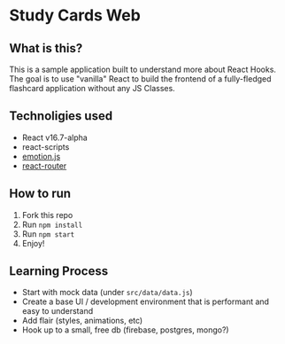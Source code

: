 # Study Cards Web

## What is this?
This is a sample application built to understand more about React Hooks. The goal is to use "vanilla" React to build the frontend of a fully-fledged flashcard application without any JS Classes.

## Technoligies used
* React v16.7-alpha
* react-scripts
* [emotion.js](https://emotion.sh/)
* [react-router](https://reacttraining.com/react-router/web/guides/quick-start)

## How to run
1. Fork this repo
2. Run `npm install`
3. Run `npm start`
4. Enjoy!

## Learning Process
* Start with mock data (under `src/data/data.js`)
* Create a base UI / development environment that is performant and easy to understand
* Add flair (styles, animations, etc)
* Hook up to a small, free db (firebase, postgres, mongo?)